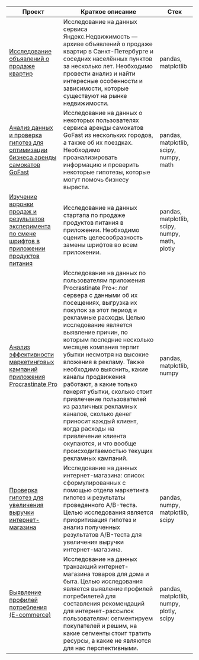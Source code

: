 | Проект | Краткое описание | Стек |
|-------------|-------------|-------------|
| [Исследование объявлений о продаже квартир](https://github.com/dinaparamonova/yandex_practicum_projects/blob/main/real_estate_research/real_estate_research.ipynb) | Исследование на данных сервиса Яндекс.Недвижимость — архиве объявлений о продаже квартир в Санкт-Петербурге и соседних населённых пунктов за несколько лет. Необходимо провести анализ и найти интересные особенности и зависимости, которые существуют на рынке недвижимости.    | pandas, matplotlib    |
| [Анализ данных и проверка гипотез для оптимизации бизнеса аренды самокатов GoFast](https://github.com/dinaparamonova/yandex_practicum_projects/blob/main/scooter_rental_business_hypothesis_testing/scooter_rental_business_hypothesis_testing.ipynb)   | Исследование на данных о некоторых пользователях сервиса аренды самокатов GoFast из нескольких городов, а также об их поездках. Необходимо проанализировать информацию и проверить некоторые гипотезы, которые могут помочь бизнесу вырасти.    | pandas, matplotlib, scipy, numpy, math    |
| [Изучение воронки продаж и результатов эксперимента по смене шрифтов в приложении продуктов питания](https://github.com/dinaparamonova/yandex_practicum_projects/blob/main/food_selling_app_research/food_selling_app_research.ipynb)    | Исследование на данных стартапа по продаже продуктов питания в приложении. Необходимо оценить целесообразность замены шрифтов во всем приложении.  | pandas, matplotlib, scipy, numpy, math, plotly   |
| [Анализ эффективности маркетинговых кампаний приложения Procrastinate Pro](https://github.com/dinaparamonova/yandex_practicum_projects/tree/main/entertainment_app_marketing_campaigns_analysis)   | Исследование на данных по пользователям приложения Procrastinate Pro+: лог сервера с данными об их посещениях, выгрузка их покупок за этот период и рекламные расходы. Целью исследование является выявление причин, по которым последние несколько месяцев компания терпит убытки несмотря на высокие вложения в рекламу. Также необходимо выяснить, какие каналы продвижения работают, а какие только генерят убытки, сколько стоит привлечение пользователей из различных рекламных каналов, сколько денег приносит каждый клиент, когда расходы на привлечение клиента окупаются, и что вообще происходитаемостью текущих рекламных кампаний.    | pandas, matplotlib, numpy   |
| [Проверка гипотез для увеличения выручки интернет-магазина](https://github.com/dinaparamonova/yandex_practicum_projects/blob/main/online_store_revenue_increasing_hypotheses_testing/online_store_revenue_increasing_hypotheses_testing.ipynb)| Исследование на данных интернет-магазина: список сформулированных с помощью отдела маркетинга гипотез и результаты проведенного A/B-теста. Целью исследования является приоритизация гипотез и анализ полученных результатов A/B-теста для увеличения выручки интернет-магазина.| pandas, numpy, matplotlib, scipy    |
| [Выявление профилей потребления (E-commerce)](https://github.com/dinaparamonova/yandex_practicum_projects/tree/main/ecom_consumption_profiles_identification)|Исследование на данных транзакций интернет-магазина товаров для дома и быта. Целью исследования является выявление профилей потребилетей для составления рекомендаций для интернет-рассылок пользователям: сегментируем покупателей и решим, на какие сегменты стоит тратить ресурсы, а какие не являются для нас перспективными. |pandas, matplotlib, numpy, plotly, scipy |
